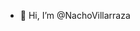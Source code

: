 - 👋 Hi, I’m @NachoVillarraza


<!---
NachoVillarraza/NachoVillarraza is a ✨ special ✨ repository because its `README.md` (this file) appears on your GitHub profile.
You can click the Preview link to take a look at your changes.
--->

